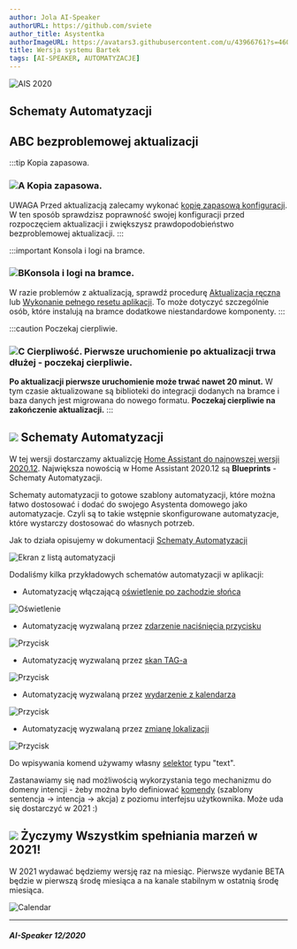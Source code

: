 ```yaml
---
author: Jola AI-Speaker
authorURL: https://github.com/sviete
author_title: Asystentka
authorImageURL: https://avatars3.githubusercontent.com/u/43966761?s=460&v=4
title: Wersja systemu Bartek
tags: [AI-SPEAKER, AUTOMATYZACJE]
---
```


<div class="IntroAisBlogMenu" >
<div>

![AIS 2020](/img/en/blog/202012/blueprint.png)

</div>
<h2>Schematy Automatyzacji</h2>
</div>

<!--truncate-->


## ABC bezproblemowej aktualizacji

:::tip Kopia zapasowa.
### ![A](/img/en/blog/202009/alpha-a-circle.png) Kopia zapasowa.

UWAGA Przed aktualizacją zalecamy wykonać [kopię zapasową konfiguracji](/docs/ais_bramka_configuration_software#kopia-zapasowa-konfiguracji). W ten sposób sprawdzisz poprawność swojej konfiguracji przed rozpoczęciem aktualizacji i zwiększysz prawdopodobieństwo bezproblemowej aktualizacji.
:::

:::important Konsola i logi na bramce.
### ![B](/img/en/blog/202009/alpha-b-circle.png)Konsola i logi na bramce.

W razie problemów z aktualizacją, sprawdź procedurę [Aktualizacja ręczna](/docs/ais_bramka_update_manual) lub [Wykonanie pełnego resetu aplikacji](/docs/ais_bramka_reset_ais_step_by_step).
To może dotyczyć szczególnie osób, które instalują na bramce dodatkowe niestandardowe komponenty.
:::

:::caution Poczekaj cierpliwie.
### ![C](/img/en/blog/202009/alpha-c-circle.png) Cierpliwość. Pierwsze uruchomienie po aktualizacji trwa dłużej - poczekaj cierpliwie.

 **Po aktualizacji pierwsze uruchomienie może trwać nawet 20 minut.**
 W tym czasie aktualizowane są biblioteki do integracji dodanych na bramce i baza danych jest migrowana do nowego formatu.
 **Poczekaj cierpliwie na zakończenie aktualizacji.**
:::


## ![](/img/en/blog/202012/blueprint.png) Schematy Automatyzacji

W tej wersji dostarczamy aktualizcję [Home Assistant do najnowszej wersji 2020.12](https://www.home-assistant.io/blog/2020/12/13/release-202012/).
Największa nowością w Home Assistant 2020.12 są **Blueprints** - Schematy Automatyzacji.

Schematy automatyzacji to gotowe szablony automatyzacji, które można łatwo dostosować i dodać do swojego Asystenta domowego jako automatyzacje.
Czyli są to takie wstępnie skonfigurowane automatyzacje, które wystarczy dostosować do własnych potrzeb.

Jak to działa opisujemy w dokumentacji [Schematy Automatyzacji](/docs/ais_bramka_automation_blueprint)

![Ekran z listą automatyzacji](/img/en/bramka/blueprint1.png)


Dodaliśmy kilka przykładowych schematów automatyzacji w aplikacji:

- Automatyzację włączającą [oświetlenie po zachodzie słońca](/docs/ais_bramka_automation#schemat-automatyzacji)

![Oświetlenie](/img/en/bramka/blueprint4.png)

- Automatyzację wyzwalaną przez [zdarzenie naciśnięcia przycisku](/docs/ais_bramka_key_event_automation#schemat-automatyzacji)

![Przycisk](/img/en/blog/202012/blueprint_button.png)


- Automatyzację wyzwalaną przez [skan TAG-a](/docs/ais_bramka_tag_automation#schemat-automatyzacji)

![Przycisk](/img/en/blog/202012/blueprint_tag.png)

- Automatyzację wyzwalaną przez [wydarzenie z kalendarza](/docs/ais_bramka_calendar_event_automation#schemat-automatyzacji)

![Przycisk](/img/en/blog/202012/blueprint_calendar.png)


- Automatyzację wyzwalaną przez [zmianę lokalizacji](/docs/ais_bramka_presence_detection#schemat-automatyzacji)

![Przycisk](/img/en/blog/202012/blueprint_zone.png)


Do wpisywania komend używamy własny [selektor](https://www.home-assistant.io/docs/blueprint/selectors/) typu "text". 

Zastanawiamy się nad możliwością wykorzystania tego mechanizmu do domeny intencji - żeby można było definiować [komendy](/docs/ais_app_assistent_add_command) (szablony sentencja -> intencja -> akcja) z poziomu interfejsu użytkownika. Może uda się dostarczyć w 2021 :) 



## ![](/img/en/blog/202012/christmas-tree.png) Życzymy Wszystkim spełniania marzeń w 2021!

W 2021 wydawać będziemy wersję raz na miesiąc. Pierwsze wydanie BETA będzie w pierwszą środę miesiąca a na kanale stabilnym w ostatnią środę miesiąca.

![Calendar](/img/en/blog/202012/calendar_releases.png)

-------

##### AI-Speaker 12/2020
